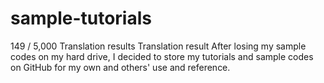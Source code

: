 # sample-tutorials
149 / 5,000 Translation results Translation result After losing my sample codes on my hard drive, I decided to store my tutorials and sample codes on GitHub for my own and others' use and reference.
